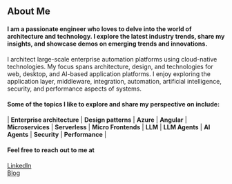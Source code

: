 <!--
**pravinchandankhede/pravinchandankhede** is a ✨ _special_ ✨ repository because its `README.md` (this file) appears on your GitHub profile.

Here are some ideas to get you started:

- 🔭 I’m currently working on ...
- 🌱 I’m currently learning ...
- 👯 I’m looking to collaborate on ...
- 🤔 I’m looking for help with ...
- 💬 Ask me about ...
- 📫 How to reach me: ...
- 😄 Pronouns: ...
- ⚡ Fun fact: ...
-->

## About Me

#### I am a passionate engineer who loves to delve into the world of architecture and technology. I explore the latest industry trends, share my insights, and showcase demos on emerging trends and innovations.

I architect large-scale enterprise automation platforms using cloud-native technologies. My focus spans architecture, design, and technologies for web, desktop, and AI-based application platforms. I enjoy exploring the application layer, middleware, integration, automation, artificial intelligence, security, and performance aspects of systems.

#### Some of the topics I like to explore and share my perspective on include:


| **Enterprise architecture** | **Design patterns** | **Azure** | **Angular** | **Microservices** | **Serverless** | **Micro Frontends** | **LLM** | **LLM Agents** | **AI Agents** | **Security** | **Performance** | 

#### Feel free to reach out to me at

 [LinkedIn](https://www.linkedin.com/in/pravinchandankhede/)  
 [Blog](https://pravinchandankhede.github.io/)
